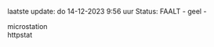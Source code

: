 laatste update: 
do 14-12-2023  9:56   uur 
Status: FAALT - geel - 
<div class="service Y">microstation</div><div class="service G">httpstat</div>